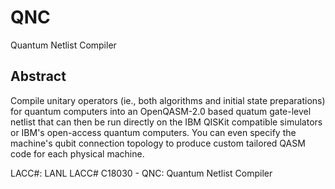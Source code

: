 # QNC
Quantum Netlist Compiler

## Abstract
Compile unitary operators (ie., both algorithms and initial state preparations) for quantum computers into an OpenQASM-2.0 based quatum gate-level netlist that can then be run directly on the IBM QISKit compatible simulators or IBM's open-access quantum computers. You can even specify the machine's qubit connection topology to produce custom tailored QASM code for each physical machine.

LACC#: LANL LACC# C18030 - QNC: Quantum Netlist Compiler
